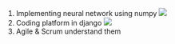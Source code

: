 1. Implementing neural network using numpy
	![](https://www.youtube.com/watch?v=w8yWXqWQYmU&t=21s)
2. Coding platform in django
	![](https://aistudio.google.com/prompts/1ahRitv7rvIPxjTTtXIg9BInxT0R7cyLa)
3. Agile & Scrum understand them